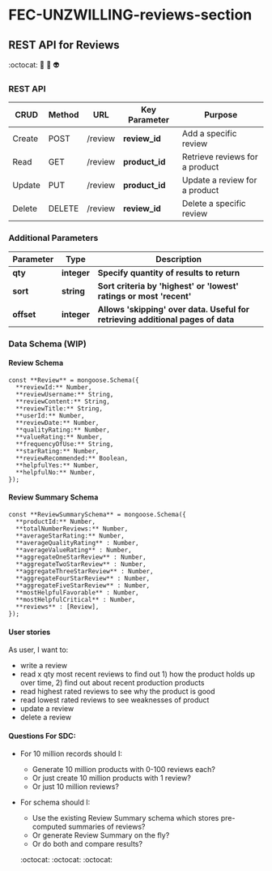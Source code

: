# FEC-UNZWILLING-reviews-section

## REST API for Reviews

:octocat: :space_invader:	:ghost: :alien: 

### REST API

| **CRUD** | **Method** 	| **URL** | **Key Parameter** | **Purpose** |
| --- | --- | --- | --- | --- |
| Create | POST | /review | **review\_id** | Add a specific review |
| Read | GET | /review | **product\_id** | Retrieve reviews for a product |
| Update | PUT | /review | **product\_id** | Update a review for a product |
| Delete | DELETE | /review | **review\_id** | Delete a specific review |


### Additional Parameters

| **Parameter** | **Type** | **Description** |
| --- | --- | --- |
| **qty** | **integer** | **Specify quantity of results to return** |
| **sort** | **string** | **Sort criteria by &#39;highest&#39; or &#39;lowest&#39;  ratings or most &#39;recent&#39;** |
| **offset** | **integer** | **Allows &#39;skipping&#39; over data. Useful for retrieving additional pages of data** |


### Data Schema (WIP)

#### Review Schema

```
const **Review** = mongoose.Schema({
  **reviewId:** Number,
  **reviewUsername:** String,
  **reviewContent:** String,
  **reviewTitle:** String,
  **userId:** Number,
  **reviewDate:** Number,
  **qualityRating:** Number,
  **valueRating:** Number,
  **frequencyOfUse:** String,
  **starRating:** Number,
  **reviewRecommended:** Boolean,
  **helpfulYes:** Number,
  **helpfulNo:** Number,
});
```
#### Review Summary Schema

```
const **ReviewSummarySchema** = mongoose.Schema({
  **productId:** Number,
  **totalNumberReviews:** Number,
  **averageStarRating:** Number,
  **averageQualityRating** : Number,
  **averageValueRating** : Number,
  **aggregateOneStarReview** : Number,
  **aggregateTwoStarReview** : Number,
  **aggregateThreeStarReview** : Number,
  **aggregateFourStarReview** : Number,
  **aggregateFiveStarReview** : Number,
  **mostHelpfulFavorable** : Number,
  **mostHelpfulCritical** : Number,
  **reviews** : [Review],
});
```

#### User stories

As user, I want to:

- write a review
- read x qty most recent reviews to find out 1) how the product holds up over time, 2) find out about recent production products
- read highest rated reviews to see why the product is good
- read lowest rated reviews to see weaknesses of product
- update a review
- delete a review

#### Questions For SDC:

- For 10 million records should I:

  - Generate 10 million products with 0-100 reviews each?
  - Or just create 10 million products with 1 review?
  - Or just 10 million reviews?
- For schema should I:
  - Use the existing Review Summary schema which stores pre-computed summaries of reviews?
  - Or generate Review Summary on the fly?
  - Or do both and compare results?
  
  :octocat:   :octocat:   :octocat:
  
  
<!--
## UI update
<img src='design-and-docs/finprogress1.png'>
<img src='design-and-docs/finprogress2.png'>
<img src='design-and-docs/finprogress3.png'>


## File Structure (updated, final)
<img src='design-and-docs/file-structure.png'>

## Component names (updated)
<img src='design-and-docs/final-layout.png'>
-->
